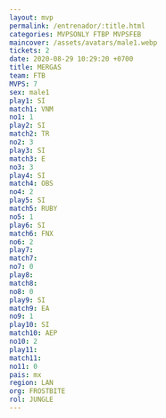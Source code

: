 ```yaml
---
layout: mvp
permalink: /entrenador/:title.html
categories: MVPSONLY FTBP MVPSFEB
maincover: /assets/avatars/male1.webp
tickets: 2
date: 2020-08-29 10:29:20 +0700
title: MERGAS
team: FTB
MVPS: 7
sex: male1
play1: SI
match1: VNM
no1: 1
play2: SI
match2: TR
no2: 3
play3: SI
match3: E
no3: 3
play4: SI
match4: OBS
no4: 2
play5: SI
match5: RUBY
no5: 1
play6: SI
match6: FNX
no6: 2
play7: 
match7: 
no7: 0
play8: 
match8: 
no8: 0
play9: SI
match9: EA
no9: 1
play10: SI
match10: AEP
no10: 2
play11: 
match11: 
no11: 0
pais: mx
region: LAN
org: FROSTBITE
rol: JUNGLE
---
```

